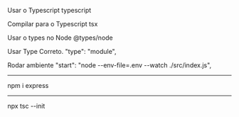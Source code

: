 Usar o Typescript
typescript

Compilar para o Typescript
tsx

Usar o types no Node
@types/node

Usar Type Correto.
"type": "module",

Rodar ambiente
"start": "node --env-file=.env --watch ./src/index.js",

---

npm i express


-------
npx tsc --init